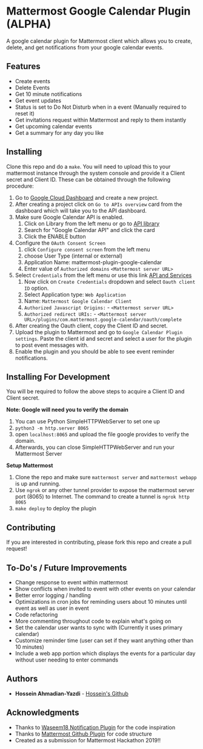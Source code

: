 # Mattermost Google Calendar Plugin (ALPHA)

A google calendar plugin for Mattermost client which allows you to create, delete, and get notifications from your google calendar events.

## Features

- Create events
- Delete Events
- Get 10 minute notifications
- Get event updates
- Status is set to Do Not Disturb when in a event (Manually required to reset it)
- Get invitations request within Mattermost and reply to them instantly
- Get upcoming calendar events
- Get a summary for any day you like

## Installing

Clone this repo and do a `make`. You will need to upload this to your mattermost instance through the system console and provide it a Client secret and Client ID.
These can be obtained through the following procedure:

1. Go to [Google Cloud Dashboard](https://console.cloud.google.com/home/dashboard) and create a new project.
2. After creating a project click on `Go to APIs overview` card from the dashboard which will take you to the API dashboard.
3. Make sure Google Calendar API is enabled. 
    1. Click on Library from the left menu or go to [API library](https://console.cloud.google.com/apis/library)
    2. Search for "Google Calendar API" and click the card
    3. Click the ENABLE button
4. Configure the `OAuth Consent Screen`
    1. click `Configure consent screen` from the left menu
    2. choose User Type (internal or external)
    3. Application Name: mattermost-plugin-google-calendar
    4. Enter value of `Authorized domains` `<Mattermost server URL>`
5. Select `Credentials` from the left menu or use this link [API and Services](https://console.cloud.google.com/apis/dashboard)
    1. Now click on `Create Credentials` dropdown and select `Oauth client ID` option.
    2. Select Application type: `Web Application`
    3. Name: `Mattermost Google Calendar Client`
    4. `Authorized Javascript Origins:` - `<Mattermost server URL>` 
    5. `Authorized redirect URIs:` - `<Mattermost server URL>/plugins/com.mattermost.google-calendar/oauth/complete`
6. After creating the Oauth client, copy the Client ID and secret.
7. Upload the plugin to Mattermost and go to `Google Calendar Plugin settings`. Paste the client id and secret and select a user for the plugin to post event messages with.
8. Enable the plugin and you should be able to see event reminder notifications.

## Installing For Development
You will be required to follow the above steps to acquire a Client ID and Client secret.

**Note: Google will need you to verify the domain**
1. You can use Python SimpleHTTPWebServer to set one up
2. `python3 -m http.server 8065`
3. open `localhost:8065` and upload the file google provides to verify the domain.
4. Afterwards, you can close SimpleHTTPWebServer and run your Mattermost Server

**Setup Mattermost**
1. Clone the repo and make sure `mattermost server` and `mattermost webapp` is up and running.
2. Use `ngrok` or any other tunnel provider to expose the mattermost server port (8065) to Internet. The command to create a tunnel is `ngrok http 8065`
3. `make deploy` to deploy the plugin

## Contributing

If you are interested in contributing, please fork this repo and create a pull request!

## To-Do's / Future Improvements

- Change response to event within mattermost
- Show conflicts when invited to event with other events on your calendar
- Better error logging / handling
- Optimizations in cron jobs for reminding users about 10 minutes until event as well as user in event
- Code refactoring
- More commenting throughout code to explain what's going on
- Set the calendar user wants to sync with (Currently it uses primary calendar)
- Customize reminder time (user can set if they want anything other than 10 minutes)
- Include a web app portion which displays the events for a particular day without user needing to enter commands

## Authors

* **Hossein Ahmadian-Yazdi** - [Hossein's Github](https://github.com/hahmadia)

## Acknowledgments

* Thanks to [Waseem18 Notification Plugin](https://github.com/waseem18/mattermost-plugin-google-calendar) for the code inspiration
* Thanks to [Mattermost Github Plugin](https://github.com/mattermost/mattermost-plugin-github) for code structure
* Created as a submission for Mattermost Hackathon 2019!!
